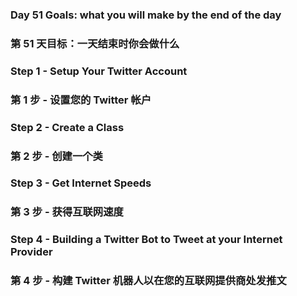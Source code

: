 ### Day 51 Goals: what you will make by the end of the day
### 第 51 天目标：一天结束时你会做什么

### Step 1 - Setup Your Twitter Account
### 第 1 步 - 设置您的 Twitter 帐户

### Step 2 - Create a Class
### 第 2 步 - 创建一个类

### Step 3 - Get Internet Speeds
### 第 3 步 - 获得互联网速度

### Step 4 - Building a Twitter Bot to Tweet at your Internet Provider
### 第 4 步 - 构建 Twitter 机器人以在您的互联网提供商处发推文
